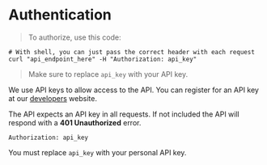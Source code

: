 # Authentication

> To authorize, use this code:

```shell
# With shell, you can just pass the correct header with each request
curl "api_endpoint_here" -H "Authorization: api_key"
```

> Make sure to replace `api_key` with your API key.

We use API keys to allow access to the API. You can register for an API key at our [developers](https://developers.rocketleaguestats.com) website.

The API expects an API key in all requests. If not included the API will respond with a **401 Unauthorized** error.

`Authorization: api_key`

<aside class="notice">
You must replace <code>api_key</code> with your personal API key.
</aside>
